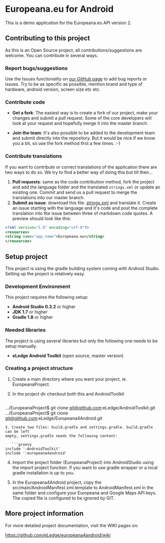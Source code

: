 # Europeana.eu for Android

This is a demo application for the Europeana.eu API version 2.

## Contributing to this project
As this is an Open Source project, all contributions/suggestions are welcome.
You can contribute in several ways.

### Report bugs/suggestions
Use the Issues functionality on 
[our GitHub page](https://github.com/eLedge/europeana4android) to add bug reports 
or issues. Try to be as specific as possible, mention brand and type of 
hardware, android version, screen size etc etc.

### Contribute code
* __Get a fork__: The easiest way is to create a fork of our project, make 
your changes and submit a pull request. Some of the core developers will 
look at your request and hopefully merge it into the master branch.

* __Join the team__: It's also possible to be added to the development team 
and submit directly into the repository. But it would be nice if we know you 
a bit, so use the fork method first a few times. :-) 

### Contribute translations
If you want to contribute or correct translations of the application there
are two ways to do so. We try to find a better way of doing this but till 
then...

1. __Pull requests__: same as the code contribution method, fork the project
and add the language folder and the translated `strings.xml` or update an 
existing one. Commit and send us a pull request to merge the translations 
into our master branch.
2. __Submit as issue__: download this file: 
[strings.xml](https://raw.github.com/eLedge/europeana4android/blob/master/res/values/strings.xml)
and translate it. Create an issue starting with the language and it's code 
and post the complete translation into the issue between three of markdown 
code quotes. A preview should look like this:

  ```xml
<?xml version="1.0" encoding="utf-8"?>
<resources>
  <string name="app_name">Europeana.eu</string>
</resources>
```

## Setup project
This project is using the gradle building system coming with Android Studio.
Setting up the project is relatively easy.

### Development Environment
This project requires the following setup:
* __Android Studio 0.3.2__ or higher
* __JDK 1.7__ or higher
* __Gradle 1.8__ or higher

### Needed libraries
The project is using several libraries but only the following one needs to be
setup manually.
* __eLedge Android Toolkit__ (open source, master version)


### Creating a project structure
1. Create a main directory where you want your project, ie. EuropeanaProject.
2. In the project dir checkout both this and AndroidToolkit

   ```sh
.../EuropeanaProject$ git clone git@github.com:eLedge/AndroidToolkit.git
.../EuropeanaProject$ git clone git@github.com:eLedge/Europeana4Android.git
```
3. Create two files: build.gradle and settings.gradle. build.gradle can be left 
empty, settings.gradle needs the following content:

   ```groovy
include ':AndroidToolkit'
include ':europeana4android'
```
4. Import the project folder (EuropeanaProject) into AndroidStudio using the 
import project function. If you want to use gradle wrapper or a local gradle
installation is up to you.

5. In the Europeana4Android project, copy the src/main/AndroidManifest.xml.template
to AndroidManifest.xml in the same folder and configure your Europeana and Google Maps
API keys. The copied file is configured to be ignored by GIT.

## More project information

For more detailed project documentation, visit the WIKI pages on:

<https://github.com/eLedge/europeana4android/wiki>
